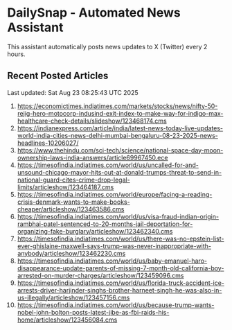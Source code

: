 # DailySnap - Automated News Assistant

This assistant automatically posts news updates to X (Twitter) every 2 hours.

## Recent Posted Articles

Last updated: Sat Aug 23 08:25:43 UTC 2025

1. https://economictimes.indiatimes.com/markets/stocks/news/nifty-50-rejig-hero-motocorp-indusind-exit-index-to-make-way-for-indigo-max-healthcare-check-details/slideshow/123468174.cms
2. https://indianexpress.com/article/india/latest-news-today-live-updates-world-india-cities-news-delhi-mumbai-bengaluru-08-23-2025-news-headlines-10206027/
3. https://www.thehindu.com/sci-tech/science/national-space-day-moon-ownership-laws-india-answers/article69967450.ece
4. https://timesofindia.indiatimes.com/world/us/uncalled-for-and-unsound-chicago-mayor-hits-out-at-donald-trumps-threat-to-send-in-national-guard-cites-crime-drop-legal-limits/articleshow/123464187.cms
5. https://timesofindia.indiatimes.com/world/europe/facing-a-reading-crisis-denmark-wants-to-make-books-cheaper/articleshow/123463586.cms
6. https://timesofindia.indiatimes.com/world/us/visa-fraud-indian-origin-rambhai-patel-sentenced-to-20-months-jail-deportation-for-organizing-fake-burglary/articleshow/123462340.cms
7. https://timesofindia.indiatimes.com/world/us/there-was-no-epstein-list-ever-ghislaine-maxwell-says-trump-was-never-inappropriate-with-anybody/articleshow/123462230.cms
8. https://timesofindia.indiatimes.com/world/us/baby-emanuel-haro-disappearance-update-parents-of-missing-7-month-old-california-boy-arrested-on-murder-charges/articleshow/123459096.cms
9. https://timesofindia.indiatimes.com/world/us/florida-truck-accident-ice-arrests-driver-harjinder-singhs-brother-harneet-singh-he-was-also-in-us-illegally/articleshow/123457156.cms
10. https://timesofindia.indiatimes.com/world/us/because-trump-wants-nobel-john-bolton-posts-latest-jibe-as-fbi-raids-his-home/articleshow/123456084.cms
